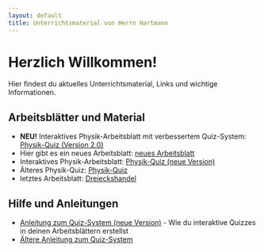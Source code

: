 ```yaml
---
layout: default
title: Unterrichtsmaterial von Herrn Hartmann
---
```



# Herzlich Willkommen!

Hier findest du aktuelles Unterrichtsmaterial, Links und wichtige Informationen. 

## Arbeitsblätter und Material

- **NEU!** Interaktives Physik-Arbeitsblatt mit verbessertem Quiz-System: [Physik-Quiz (Version 2.0)](beispiel-quiz-v2.html)
- Hier gibt es ein neues Arbeitsblatt: [neues Arbeitsblatt](neues%20Arbeitsblatt.md)
- Interaktives Physik-Arbeitsblatt: [Physik-Quiz (neue Version)](beispiel-quiz-neu.html)
- Älteres Physik-Quiz: [Physik-Quiz](beispiel-quiz.html)
- letztes Arbeitsblatt: [Dreieckshandel](Dreieckshandel.html)

## Hilfe und Anleitungen

- [Anleitung zum Quiz-System (neue Version)](quiz-system-anleitung-neu.html) - Wie du interaktive Quizzes in deinen Arbeitsblättern erstellst
- [Ältere Anleitung zum Quiz-System](quiz-system-anleitung.html)
